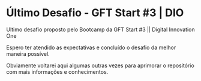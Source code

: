 # Último Desafio - GFT Start #3 | DIO
Ultimo desafio proposto pelo Bootcamp da GFT Start #3 || Digital Innovation One

Espero ter atendido as expectativas e concluído o desafio da melhor maneira possível.

Obviamente voltarei aqui algumas outras vezes para aprimorar o repositório com mais informações 
e conhecimentos.
